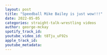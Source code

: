 ```yaml
---
layout: post
title: "Speedball Mike Bailey is just wow!!!"
date: 2022-05-05
categories: straight-talk-wrestling videos
author: george-mckay
spotify_track_id: 
youtube_video_id: t8Tju_uF92s
apple_track_id: 
youtube_metadata: 
---
```


